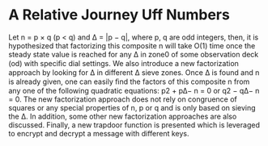 # A Relative Journey Uff Numbers
Let n = p × q (p < q) and ∆ = |p − q|, where p, q are odd integers, then, it is hypothesized that factorizing this composite n will take O(1) time once the steady state value is reached for any ∆ in zone0 of some observation deck (od) with speciﬁc dial settings. We also introduce a new factorization approach by looking for ∆ in different ∆ sieve zones. Once ∆ is found and n is already given, one can easily ﬁnd the factors of this composite n from any one of the following quadratic equations: p2 + p∆− n = 0 or q2 − q∆− n = 0. The new factorization approach does not rely on congruence of squares or any special properties of n, p or q and is only based on sieving the ∆. In addition, some other new factorization approaches are also discussed. Finally, a new trapdoor function is presented which is leveraged to encrypt and decrypt a message with different keys.
